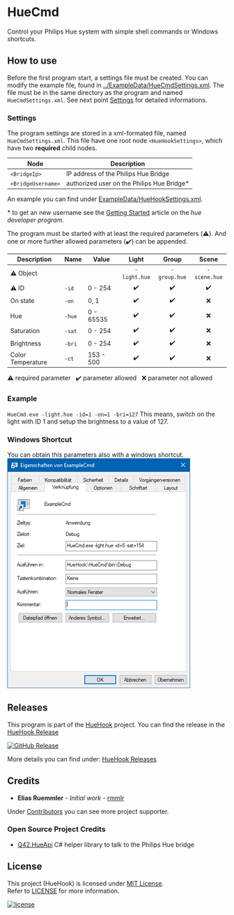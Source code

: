 # HueCmd
Control your Philips Hue system with simple shell commands or Windows shortcuts.


## How to use

Before the first program start, a settings file must be created. You can modify the example file, found in [../ExampleData/HueCmdSettings.xml](https://github.com/rmmlr/HueHook/blob/master/ExampleData/HueCmdSettings.xml). The file must be in the same directory as the program and named `HueCmdSettings.xml`. See next point [Settings](#settings) for detailed informations.


### Settings
The program settings are stored in a xml-formated file, named `HueCmdSettings.xml`.
This file have one root node `<HueHookSettings>`, which have two __required__ child nodes.

|Node               |Description                                          |
|-------------------|-----------------------------------------------------|
|`<BridgeIp>`       |IP address of the Philips Hue Bridge                 |
|`<BridgeUsername>` |authorized user on the Philips Hue Bridge*           |

An example you can find under [ExampleData/HueHookSettings.xml](https://github.com/rmmlr/HueHook/blob/master/ExampleData/HueCmdSettings.xml).

\* to get an new username see the [Getting Started](https://developers.meethue.com/login/) article on the *hue developer program*.


The program must be started with at least the required parameters (:warning:). And one or more further allowed parameters (:heavy_check_mark:) can be appended.

|Description       |Name  |Value      |Light             |Group             |Scene             |
|------------------|------|-----------|:----------------:|:----------------:|:----------------:|
|:warning: Object  |      |           |`-light.hue`      |`-group.hue`      |`-scene.hue`      |
|:warning: ID      |`-id` |0 - 254    |:heavy_check_mark:|:heavy_check_mark:|:heavy_check_mark:|
|On state          |`-on` |0, 1       |:heavy_check_mark:|:heavy_check_mark:|:x:               |
|Hue               |`-hue`|0 - 65535  |:heavy_check_mark:|:heavy_check_mark:|:x:               |
|Saturation        |`-sat`|0 - 254    |:heavy_check_mark:|:heavy_check_mark:|:x:               |
|Brightness        |`-bri`|0 - 254    |:heavy_check_mark:|:heavy_check_mark:|:x:               |
|Color Temperature |`-ct` |153 - 500  |:heavy_check_mark:|:heavy_check_mark:|:x:               |

:warning: required parameter &nbsp; :heavy_check_mark: parameter allowed &nbsp; :x: parameter not allowed

### Example
`HueCmd.exe -light.hue -id=1 -on=1 -bri=127` This means, switch on the light with ID 1 and setup the brightness to a value of 127.

### Windows Shortcut
You can obtain this parameters also with a windows shortcut.
![HueCmd example shortcut](../Images/HueCmdExampleShortcut.PNG)

## Releases
This program is part of the [HueHook](https://github.com/rmmlr/huehook) project. You can find the release in the [HueHook Release](https://github.com/rmmlr/huehook/releases)

[![GitHub Release](https://img.shields.io/github/release/rmmlr/huehook.svg)](https://github.com/rmmlr/huehook/releases/latest)

More details you can find under: [HueHook Releases](https://github.com/rmmlr/huehook#releases)

## Credits

* **Elias Ruemmler** - *Initial work* - [rmmlr](https://github.com/rmmlr)

Under [Contributors](https://github.com/rmmlr/HueHook/contributors) you can see more project supporter.

### Open Source Project Credits

* [Q42.HueApi](https://github.com/Q42/Q42.HueApi) C# helper library to talk to the Philips Hue bridge 

## License

This project (HueHook) is licensed under  [MIT License](http://www.opensource.org/licenses/mit-license.php "Read more about the MIT license form").  
Refer to [LICENSE](https://github.com/rmmlr/HueHook/blob/master/LICENSE.txt) for more information.

[![license](https://img.shields.io/github/license/rmmlr/HueHook.svg)](https://github.com/rmmlr/HueHook/blob/master/LICENSE.txt) 
